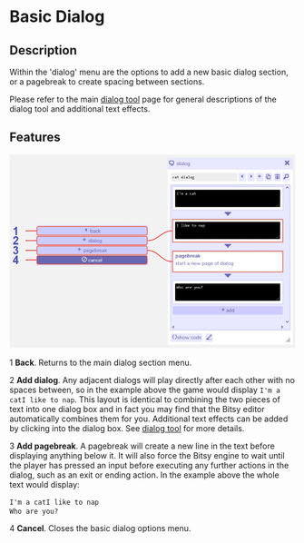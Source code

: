 # Basic Dialog

## Description
Within the 'dialog' menu are the options to add a new basic dialog section, or a pagebreak to create spacing between sections. 

Please refer to the main [dialog tool](../dialog) page for general descriptions of the dialog tool and additional text effects.

## Features

![basic dialog diagram](.images/basicDialogDiagram.JPG)

1 **Back**. Returns to the main dialog section menu.

2 **Add dialog**. Any adjacent dialogs will play directly after each other with no spaces between, so in the example above the game would display `I'm a catI like to nap`. This layout is identical to combining the two pieces of text into one dialog box and in fact you may find that the Bitsy editor automatically combines them for you. Additional text effects can be added by clicking into the dialog box. See [dialog tool](../dialog) for more details.

3 **Add pagebreak**. A pagebreak will create a new line in the text before displaying anything below it. It will also force the Bitsy engine to wait until the player has pressed an input before executing any further actions in the dialog, such as an exit or ending action. In the example above the whole text would display:

```
I'm a catI like to nap
Who are you?
```

4 **Cancel**. Closes the basic dialog options menu.